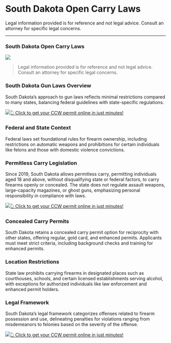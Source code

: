# South Dakota Open Carry Laws

Legal information provided is for reference and not legal advice. Consult an attorney for specific legal concerns. 

* * *

### South Dakota Open Carry Laws

![](https://cdn-images-1.medium.com/max/800/1*6V8m7fUNY5u0YzdZ7mMkYA.png)

> Legal information provided is for reference and not legal advice. Consult an attorney for specific legal concerns.

### South Dakota Gun Laws Overview

South Dakota’s approach to gun laws reflects minimal restrictions compared to many states, balancing federal guidelines with state-specific regulations.

[![](https://cdn-images-1.medium.com/max/1200/1*aCmvRhaa5Xjz4zDZxHzAjg.png)](https://serp.ly/ccw)[👆 Click to get your CCW permit online in just minutes!](https://serp.ly/ccw)

### Federal and State Context

Federal laws set foundational rules for firearm ownership, including restrictions on automatic weapons and prohibitions for certain individuals like felons and those with domestic violence convictions.

### Permitless Carry Legislation

Since 2019, South Dakota allows permitless carry, permitting individuals aged 18 and above, without disqualifying state or federal factors, to carry firearms openly or concealed. The state does not regulate assault weapons, large-capacity magazines, or ghost guns, emphasizing personal responsibility in compliance with laws.

[![](https://cdn-images-1.medium.com/max/1200/1*TMCVgNoKp2NAtvLSAMkaJg.png)](https://serp.ly/ccw)[👆 Click to get your CCW permit online in just minutes!](https://serp.ly/ccw)

### Concealed Carry Permits

South Dakota retains a concealed carry permit option for reciprocity with other states, offering regular, gold card, and enhanced permits. Applicants must meet strict criteria, including background checks and training for enhanced permits.

### Location Restrictions

State law prohibits carrying firearms in designated places such as courthouses, schools, and certain licensed establishments serving alcohol, with exceptions for authorized individuals like law enforcement and enhanced permit holders.

### Legal Framework

South Dakota’s legal framework categorizes offenses related to firearm possession and use, delineating penalties for violations ranging from misdemeanors to felonies based on the severity of the offense.

[![](https://cdn-images-1.medium.com/max/1200/1*UmVcdbz7GlGdNVJMx2tkag.png)](https://serp.ly/ccw)[👆 Click to get your CCW permit online in just minutes!](https://serp.ly/ccw)

